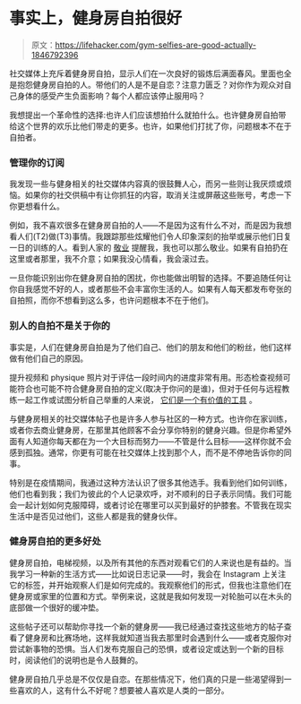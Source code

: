 # 事实上，健身房自拍很好

> 原文：<https://lifehacker.com/gym-selfies-are-good-actually-1846792396>

社交媒体上充斥着健身房自拍，显示人们在一次良好的锻炼后满面春风。里面也全是抱怨健身房自拍的人。带他们的人是不是自恋？注意力匮乏？对你作为观众对自己身体的感受产生负面影响？每个人都应该停止服用吗？



我想提出一个革命性的选择:也许人们应该想拍什么就拍什么。也许健身房自拍带给这个世界的欢乐比他们带走的更多。也许，如果他们打扰了你，问题根本不在于自拍者。

### 管理你的订阅

我发现一些与健身相关的社交媒体内容真的很鼓舞人心，而另一些则让我厌烦或烦恼。如果你的社交供稿中有让你抓狂的内容，取消关注或屏蔽这些账号，考虑一下你更想看什么。

例如，我不喜欢很多在健身房自拍的人——不是因为这有什么不对，而是因为我想看人们(T2)做(T3)事情。我跟踪那些炫耀他们令人印象深刻的抬举或展示他们日复一日的训练的人。看到人家的 [敬业](https://vitals.lifehacker.com/consistency-is-the-solution-to-most-of-your-fitness-pro-1845417358) 提醒我，我也可以那么敬业。如果有自拍扔在这里或者那里，我不介意；如果我没心情看，我会滚过去。

一旦你能识别出你在健身房自拍的困扰，你也能做出明智的选择。不要追随任何让你自我感觉不好的人，或者那些不会丰富你生活的人。如果有人每天都发布夸张的自拍照，而你不想看到这么多，也许问题根本不在于他们。

### 别人的自拍不是关于你的

事实是，人们在健身房自拍是为了他们自己、他们的朋友和他们的粉丝，他们这样做有他们自己的原因。

提升视频和 physique 照片对于评估一段时间内的进度非常有用。形态检查视频可能符合也可能不符合健身房自拍的定义(取决于你问的是谁)，但对于任何与远程教练一起工作或试图分析自己举重的人来说， [它们是一个有价值的工具](https://vitals.lifehacker.com/why-you-need-form-check-videos-1841430951) 。

与健身房相关的社交媒体帖子也是许多人参与社区的一种方式。也许你在家训练，或者你去商业健身房，在那里其他顾客不会分享你特别的健身兴趣。但是你希望外面有人知道你每天都在为一个大目标而努力——不管是什么目标——这样你就不会感到孤独。通常，你更有可能在社交媒体上找到那个人，而不是不停地告诉你的同事。

特别是在疫情期间，我通过这种方法认识了很多其他选手。我看到他们如何训练，他们也看到我；我们为彼此的个人记录欢呼，对不顺利的日子表示同情。我们可能会一起计划如何克服障碍，或者讨论在哪里可以买到最好的护膝套。不管我在现实生活中是否见过他们，这些人都是我的健身伙伴。

### 健身房自拍的更多好处

健身房自拍，电梯视频，以及所有其他的东西对观看它们的人来说也是有益的。当我学习一种新的生活方式——比如说日志记录——时，我会在 Instagram 上关注它的标签，并开始观察人们是如何完成的。我观察他们的形式，但我也注意他们在健身房或家里的位置和方式。举例来说，这就是我如何发现一对轮胎可以在木头的底部做一个很好的缓冲垫。

这些帖子还可以帮助你寻找一个新的健身房——我已经通过查找这些地方的帖子查看了健身房和比赛场地，这样我就知道当我去那里时会遇到什么——或者克服你对尝试新事物的恐惧。当人们发布克服自己的恐惧，或者设定或达到一个新的目标时，阅读他们的说明也是令人鼓舞的。

健身房自拍几乎总是不仅仅是自恋。在那些情况下，他们真的只是一些渴望得到一些喜欢的人，这有什么不好呢？想要被人喜欢是人类的一部分。